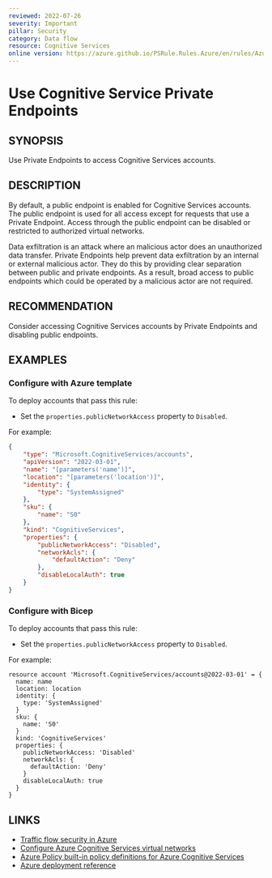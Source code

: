 ```yaml
---
reviewed: 2022-07-26
severity: Important
pillar: Security
category: Data flow
resource: Cognitive Services
online version: https://azure.github.io/PSRule.Rules.Azure/en/rules/Azure.Cognitive.PrivateEndpoints/
---
```


# Use Cognitive Service Private Endpoints

## SYNOPSIS

Use Private Endpoints to access Cognitive Services accounts.

## DESCRIPTION

By default, a public endpoint is enabled for Cognitive Services accounts.
The public endpoint is used for all access except for requests that use a Private Endpoint.
Access through the public endpoint can be disabled or restricted to authorized virtual networks.

Data exfiltration is an attack where an malicious actor does an unauthorized data transfer.
Private Endpoints help prevent data exfiltration by an internal or external malicious actor.
They do this by providing clear separation between public and private endpoints.
As a result, broad access to public endpoints which could be operated by a malicious actor are not required.

## RECOMMENDATION

Consider accessing Cognitive Services accounts by Private Endpoints and disabling public endpoints.

## EXAMPLES

### Configure with Azure template

To deploy accounts that pass this rule:

- Set the `properties.publicNetworkAccess` property to `Disabled`.

For example:

```json
{
    "type": "Microsoft.CognitiveServices/accounts",
    "apiVersion": "2022-03-01",
    "name": "[parameters('name')]",
    "location": "[parameters('location')]",
    "identity": {
        "type": "SystemAssigned"
    },
    "sku": {
        "name": "S0"
    },
    "kind": "CognitiveServices",
    "properties": {
        "publicNetworkAccess": "Disabled",
        "networkAcls": {
            "defaultAction": "Deny"
        },
        "disableLocalAuth": true
    }
}
```

### Configure with Bicep

To deploy accounts that pass this rule:

- Set the `properties.publicNetworkAccess` property to `Disabled`.

For example:

```bicep
resource account 'Microsoft.CognitiveServices/accounts@2022-03-01' = {
  name: name
  location: location
  identity: {
    type: 'SystemAssigned'
  }
  sku: {
    name: 'S0'
  }
  kind: 'CognitiveServices'
  properties: {
    publicNetworkAccess: 'Disabled'
    networkAcls: {
      defaultAction: 'Deny'
    }
    disableLocalAuth: true
  }
}
```

## LINKS

- [Traffic flow security in Azure](https://learn.microsoft.com/azure/architecture/framework/security/design-network-flow#data-exfiltration)
- [Configure Azure Cognitive Services virtual networks](https://docs.microsoft.com/azure/cognitive-services/cognitive-services-virtual-networks)
- [Azure Policy built-in policy definitions for Azure Cognitive Services](https://docs.microsoft.com/azure/cognitive-services/policy-reference)
- [Azure deployment reference](https://docs.microsoft.com/azure/templates/microsoft.cognitiveservices/accounts)
